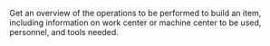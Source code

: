 Get an overview of the operations to be performed to build an item, including information on work center or machine center to be used, personnel, and tools needed.
